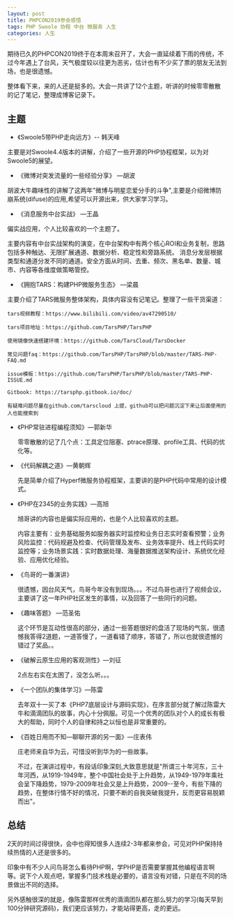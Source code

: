 ```yaml
---
layout: post
title: PHPCON2019参会感悟
tags: PHP Swoole 协程 中台 微服务 人生 
categories: 人生 
---
```


期待已久的PHPCON2019终于在本周末召开了，大会一直延续着下雨的传统，不过今年遇上了台风，天气极度较以往更为恶劣，估计也有不少买了票的朋友无法到场，也是很遗憾。

整体看下来，来的人还是挺多的。大会一共讲了12个主题，听讲的时候零零散散的记了笔记，整理成博客记录下。

## 主题

- 《Swoole5带PHP走向远方》-- 韩天峰

主要是对Swoole4.4版本的讲解，介绍了一些开源的PHP协程框架，以为对Swoole5的展望。

- 《微博对突发流量的一些经验分享》 —胡波

胡波大牛趣味性的讲解了这两年"微博与明星恋爱分手的斗争",主要是介绍微博防崩系统(difuse)的应用,希望可以开源出来，供大家学习学习。

- 《消息服务中台实战》 —王晶

偏实战应用，个人比较喜欢的一个主题了。

主要内容有中台实战架构的演变，在中台架构中有两个核心ROI和业务复制，思路包括多种触达、无限扩展通道、数据分析、稳定性和旁路系统。 消息分发层根据类型和通道分发不同的通道。安全方面从时间、去重、频次、黑名单、数量、城市、内容等各维度做策略管控。

- 《拥抱TARS：构建PHP微服务生态》 —梁晨

主要介绍了TARS微服务整体架构，具体内容没有记笔记。整理了一些干货渠道：

```
tars视频教程：https://www.bilibili.com/video/av47290510/

tars项目地址：https://github.com/TarsPHP/TarsPHP

使用镜像快速搭建环境：https://github.com/TarsCloud/TarsDocker

常见问题faq：https://github.com/TarsPHP/TarsPHP/blob/master/TARS-PHP-FAQ.md

issue模板：https://github.com/TarsPHP/TarsPHP/blob/master/TARS-PHP-ISSUE.md

Gitbook: https://tarsphp.gitbook.io/doc/

有疑难问题尽量在github.com/tarscloud 上提，github可以把问题沉淀下来让后面使用的人也能搜索到
```

- 《PHP常驻进程编程须知》—郭新华

  零零散散的记了几个点：工具定位阻塞、ptrace原理、profile工具、代码的优化等。

- 《代码解耦之道》—黄朝辉

  先是简单介绍了Hyperf微服务协程框架，主要讲的是PHP代码中常用的设计模式。

- 《PHP在2345的业务实践》—高旭

  旭哥讲的内容也是偏实际应用的，也是个人比较喜欢的主题。

  内容主要有：业务基础服务如服务器实时监控和业务日志实时查看预警；业务风险监控：代码规避及检查、代码管理及发布、业务效率提升、线上代码实时监控等；业务场景实践：实时数据处理、海量数据推送架构设计、系统优化经验、应用优化经验。

- 《鸟哥的一番演讲》

  很遗憾，因台风天气，鸟哥今年没有到现场。。。不过鸟哥也进行了视频会议，主要讲了这一年PHP社区发生的事情，以及回答了一些同行的问题。

- 《趣味答题》 —范圣佑

  这个环节是互动性很高的部分，通过一些答题很好的盘活了现场的气氛，很遗憾我答得2道题，一道答慢了，一道看错了顺序，答错了，所以也就很遗憾的错过了奖品。。

- 《破解云原生应用的客观测性》—刘征

  2点左右实在太困了，没怎么听。。。

- 《一个团队的集体学习》—陈雷

  去年双十一买了本《PHP7底层设计与源码实现》，在序言部分就了解过陈雷大牛和滴滴团队的故事，内心十分佩服。可见一个优秀的团队对个人的成长有极大的帮助，同时个人的自律和持之以恒也是非常重要的。

- 《百姓日用而不知—聊聊开源的另一面》—庄表伟

  庄老师来自华为云，可惜没听到华为的一些故事。

  不过，在演讲过程中，有段话印象深刻,大致意思就是"所谓三十年河东，三十年河西，从1919-1949年，整个中国社会处于上升趋势，从1949-1979年乘社会呈下降趋势，1979-2009年社会又是上升趋势，2009--至今，有些下降的趋势，在整体行情不好的情况，只要不断的自我突破我提升，反而更容易脱颖而出"。

## 总结

2天的时间过得很快，会中也得知很多人连续2-3年都来参会，可见对PHP保持持续热情的人还是很多的。

印象中有不少人问鸟哥怎么看待PHP啊，学PHP是否需要掌握其他编程语言啊等。说下个人观点吧，掌握多门技术栈是必要的，语言没有对错，只是在不同的场景做出不同的选择。

另外感触很深的就是，像陈雷那样优秀的滴滴团队都在那么努力的学习(每天早到100分钟研究源码)，我们更应该努力，才能站得更高，走的更远。